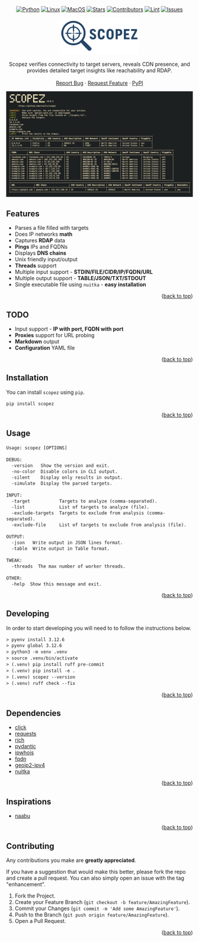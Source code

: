 <a id="readme-top"></a>

<!-- PROJECT LOGO -->
<br />

<div align="center">

[![Python][python-shield]][python-url]
[![Linux][linux-shield]][linux-url]
[![MacOS][macos-shield]][macos-url]
[![Stars][stars-shield]][stars-url]
[![Contributors][contributors-shield]][contributors-url]
[![Lint][lint-shield]][lint-url]
[![Issues][issues-shield]][issues-url]

  <a href="https://github.com/xcalts/scopez">
    <img src="https://github.com/xcalts/scopez/raw/main/.github/logo.svg" alt="Logo" height="100" />
  </a>
  <p align="center">
    Scopez verifies connectivity to target servers, reveals CDN presence, and provides detailed target insights like reachability and RDAP.
    <br />
    <br />
    <a href="https://github.com/xcalts/scopez/issues/new?labels=bug&template=bug-report---.md">Report Bug</a>
    ·
    <a href="https://github.com/xcalts/scopez/issues/new?labels=enhancement&template=feature-request---.md">Request Feature</a>
    ·
    <a href="https://pypi.org/project/scopez/">PyPI</a>
  </p>

<img src="https://github.com/xcalts/scopez/raw/main/.github/usage.png" />

</div>

## Features

- Parses a file filled with targets
- Does IP networks **math**
- Captures **RDAP** data
- **Pings** IPs and FQDNs
- Displays **DNS chains**
- Unix friendly input/output
- **Threads** support
- Multiple input support - **STDIN/FILE/CIDR/IP/FQDN/URL**
- Multiple output support - **TABLE/JSON/TXT/STDOUT**
- Single executable file using `nuitka` - **easy installation**

<p align="right">(<a href="#readme-top">back to top</a>)</p>

## TODO

- Input support - **IP with port, FQDN with port**
- **Proxies** support for URL probing
- **Markdown** output
- **Configuration** YAML file

<p align="right">(<a href="#readme-top">back to top</a>)</p>

## Installation

You can install `scopez` using `pip`.

```
pip install scopez
```

<p align="right">(<a href="#readme-top">back to top</a>)</p>

## Usage

```
Usage: scopez [OPTIONS]

DEBUG:
  -version   Show the version and exit.
  -no-color  Disable colors in CLI output.
  -silent    Display only results in output.
  -simulate  Display the parsed targets.

INPUT:
  -target           Targets to analyze (comma-separated).
  -list             List of targets to analyze (file).
  -exclude-targets  Targets to exclude from analysis (comma-separated).
  -exclude-file     List of targets to exclude from analysis (file).

OUTPUT:
  -json   Write output in JSON lines format.
  -table  Write output in Table format.

TWEAK:
  -threads  The max number of worker threads.

OTHER:
  -help  Show this message and exit.
```

<p align="right">(<a href="#readme-top">back to top</a>)</p>

## Developing

In order to start developing you will need to to follow the instructions below.

```txt
> pyenv install 3.12.6
> pyenv global 3.12.6
> python3 -m venv .venv
> source .venv/bin/activate
> (.venv) pip install ruff pre-commit
> (.venv) pip install -e .
> (.venv) scopez --version
> (.venv) ruff check --fix
```

<p align="right">(<a href="#readme-top">back to top</a>)</p>

## Dependencies

- [click](https://github.com/pallets/click)
- [requests](https://github.com/psf/requests)
- [rich](https://github.com/Textualize/rich)
- [pydantic](https://github.com/pydantic/pydantic)
- [ipwhois](https://github.com/secynic/ipwhois)
- [fqdn](https://github.com/ypcrts/fqdn)
- [geoip2-ipv4](https://github.com/datasets/geoip2-ipv4)
- [nuitka](https://github.com/Nuitka/Nuitka)

<p align="right">(<a href="#readme-top">back to top</a>)</p>

## Inspirations

- [naabu](https://github.com/projectdiscovery/naabu)

<p align="right">(<a href="#readme-top">back to top</a>)</p>

## Contributing

Any contributions you make are **greatly appreciated**.

If you have a suggestion that would make this better, please fork the repo and create a pull request.
You can also simply open an issue with the tag "enhancement".

1. Fork the Project.
2. Create your Feature Branch (`git checkout -b feature/AmazingFeature`).
3. Commit your Changes (`git commit -m 'Add some AmazingFeature'`).
4. Push to the Branch (`git push origin feature/AmazingFeature`).
5. Open a Pull Request.

<p align="right">(<a href="#readme-top">back to top</a>)</p>

<!-- MARKDOWN LINKS & IMAGES -->
<!-- https://www.markdownguide.org/basic-syntax/#reference-style-links -->

[contributors-shield]: https://img.shields.io/github/contributors/xcalts/scopez.svg?style=flat
[contributors-url]: https://github.com/xcalts/scopez/graphs/contributors
[lint-shield]: https://img.shields.io/github/actions/workflow/status/xcalts/scopez/ruff.yml?style=flat&label=ruff-lint
[lint-url]: https://github.com/xcalts/scopez/actions/workflows/ruff.yml
[stars-shield]: https://img.shields.io/github/stars/xcalts/scopez.svg?style=flat
[stars-url]: https://github.com/xcalts/scopez/stargazers
[issues-shield]: https://img.shields.io/github/issues/xcalts/scopez.svg?style=flat
[issues-url]: https://github.com/xcalts/scopez/issues
[license-shield]: https://img.shields.io/github/license/xcalts/scopez.svg?style=flat
[license-url]: https://github.com/xcalts/scopez/blob/master/LICENSE
[python-shield]: https://img.shields.io/badge/Python-black?logo=python
[python-url]: https://www.python.org/
[linux-shield]: https://img.shields.io/badge/Linux-black?logo=linux
[linux-url]: https://www.linux.org/
[macos-shield]: https://img.shields.io/badge/Darwin-black?logo=macos
[macos-url]: https://www.apple.com/
